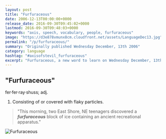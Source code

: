 ```yaml
---
layout: post
title: "Furfuraceous"
date: 2006-12-13T00:00:00+0000
release_date: 2016-09-30T09:45:02+0000
lastmod: 2016-09-30T09:48:03+0000
keywords: "axis, speech, vocabulary, people, furfuraceous"
image: "https://d3e878vmunx8cm.cloudfront.net/assets/LanguageDec13.jpg"
permalink: "/p/furfuraceous/"
summary: "Originally published Wednesday December, 13th 2006"
category: language
hashtag: "#axisofstevil_furfuraceous"
excerpt: "Furfuraceous, a new word to learn on Wednesday December, 13th 2006"
---
```


[id_1]: https://d3e878vmunx8cm.cloudfront.net/assets/LanguageDec13.jpg "Furfuraceous"

## "Furfuraceous" ##

fer·fer·ray·shuss; adj.

1. Consisting of or covered with flaky particles.
 
> "This morning, two East Shore, NE teenagers discovered a ***furfuraceous*** block of ice containing an ancient recreational apparatus."

![Furfuraceous][id_1]
